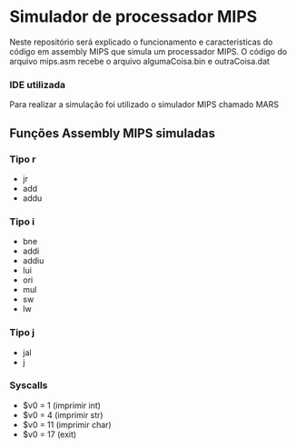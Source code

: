 # Simulador de processador MIPS
Neste repositório será explicado o funcionamento e caracteristicas do código em assembly MIPS que simula um processador MIPS.
O código do arquivo mips.asm recebe o arquivo algumaCoisa.bin e outraCoisa.dat
### IDE utilizada
Para realizar a simulação foi utilizado o simulador MIPS chamado MARS
## Funções Assembly MIPS simuladas
### Tipo r
* jr
* add
* addu
### Tipo i
* bne
* addi
* addiu
* lui
* ori
* mul
* sw
* lw
### Tipo j
* jal
* j
### Syscalls
* $v0 = 1 (imprimir int)
* $v0 = 4 (imprimir str)
* $v0 = 11 (imprimir char)
* $v0 = 17 (exit)
